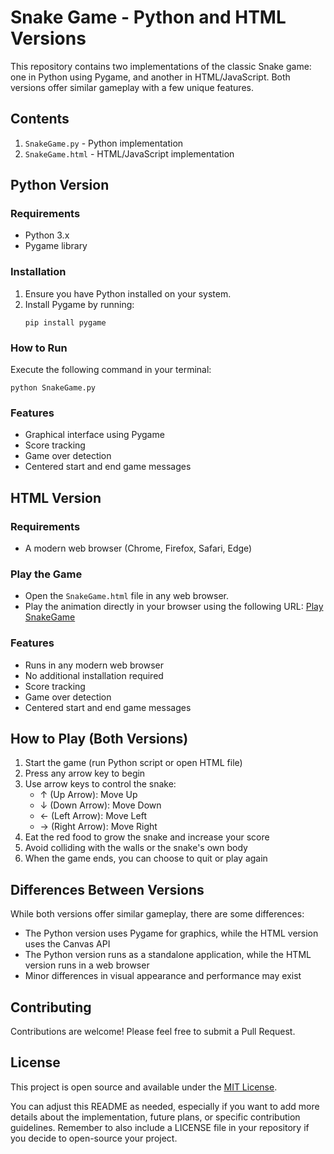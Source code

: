 # Snake Game - Python and HTML Versions

This repository contains two implementations of the classic Snake game: one in Python using Pygame, and another in HTML/JavaScript. Both versions offer similar gameplay with a few unique features.

## Contents

1. `SnakeGame.py` - Python implementation
2. `SnakeGame.html` - HTML/JavaScript implementation

## Python Version

### Requirements

- Python 3.x
- Pygame library

### Installation

1. Ensure you have Python installed on your system.
2. Install Pygame by running:
   ```
   pip install pygame
   ```

### How to Run

Execute the following command in your terminal:

```
python SnakeGame.py
```

### Features

- Graphical interface using Pygame
- Score tracking
- Game over detection
- Centered start and end game messages

## HTML Version

### Requirements

- A modern web browser (Chrome, Firefox, Safari, Edge)

### Play the Game
- Open the `SnakeGame.html` file in any web browser.
- Play the animation directly in your browser using the following URL: [Play SnakeGame](https://hsuehyt.github.io/SnakeGame/SnakeGame.html)

### Features

- Runs in any modern web browser
- No additional installation required
- Score tracking
- Game over detection
- Centered start and end game messages

## How to Play (Both Versions)

1. Start the game (run Python script or open HTML file)
2. Press any arrow key to begin
3. Use arrow keys to control the snake:
   - ↑ (Up Arrow): Move Up
   - ↓ (Down Arrow): Move Down
   - ← (Left Arrow): Move Left
   - → (Right Arrow): Move Right
4. Eat the red food to grow the snake and increase your score
5. Avoid colliding with the walls or the snake's own body
6. When the game ends, you can choose to quit or play again

## Differences Between Versions

While both versions offer similar gameplay, there are some differences:

- The Python version uses Pygame for graphics, while the HTML version uses the Canvas API
- The Python version runs as a standalone application, while the HTML version runs in a web browser
- Minor differences in visual appearance and performance may exist

## Contributing

Contributions are welcome! Please feel free to submit a Pull Request.

## License

This project is open source and available under the [MIT License](LICENSE).

You can adjust this README as needed, especially if you want to add more details about the implementation, future plans, or specific contribution guidelines. Remember to also include a LICENSE file in your repository if you decide to open-source your project.
